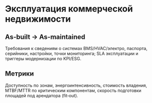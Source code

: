 # Эксплуатация коммерческой недвижимости

## As‑built → As‑maintained
Требования к сведениям о системах BMS/HVAC/электро, паспорта, серийники, настройки, точки мониторинга; SLA эксплуатации и триггеры модернизации по KPI/ESG.

## Метрики
Доступность по зонам, энергоинтенсивность, стоимость владения, MTBF/MTTR по критическим компонентам, скорость подготовки площадей под арендатора (fit‑out).
